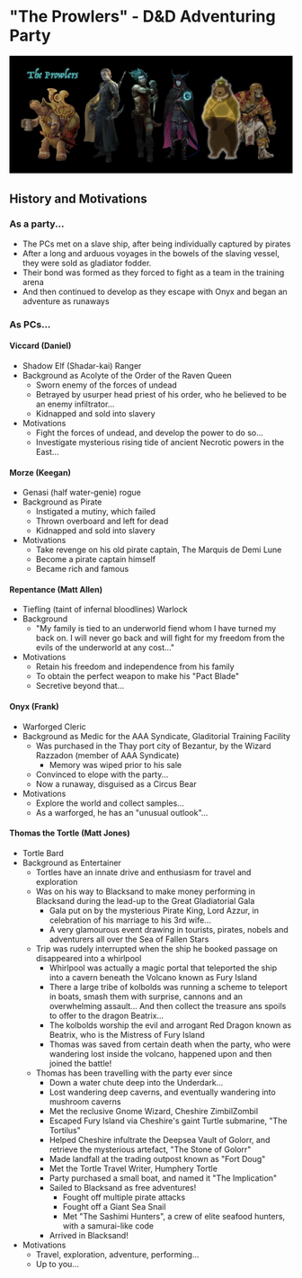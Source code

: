# "The Prowlers" - D&D Adventuring Party

![The Prowlers](./The-Prowlers.jpg)

## History and Motivations

### As a party...
* The PCs met on a slave ship, after being individually captured by pirates
* After a long and arduous voyages in the bowels of the slaving vessel, they were sold as gladiator fodder.
* Their bond was formed as they forced to fight as a team in the training arena
* And then continued to develop as they escape with Onyx and began an adventure as runaways

### As PCs...

#### Viccard (Daniel)
* Shadow Elf (Shadar-kai) Ranger
* Background as Acolyte of the Order of the Raven Queen
    * Sworn enemy of the forces of undead
    * Betrayed by usurper head priest of his order, who he believed to be an enemy infiltrator...
    * Kidnapped and sold into slavery 
* Motivations
    * Fight the forces of undead, and develop the power to do so...
    * Investigate mysterious rising tide of ancient Necrotic powers in the East...

#### Morze (Keegan)
* Genasi (half water-genie) rogue
* Background as Pirate
    * Instigated a mutiny, which failed
    * Thrown overboard and left for dead
    * Kidnapped and sold into slavery 
* Motivations
    * Take revenge on his old pirate captain, The Marquis de Demi Lune
    * Become a pirate captain himself
    * Became rich and famous
    
#### Repentance (Matt Allen)
* Tiefling (taint of infernal bloodlines) Warlock
* Background
    * "My family is tied to an underworld fiend whom I have turned my back on. I will never go back and will fight for my freedom from the evils of the underworld at any cost..."
* Motivations
    * Retain his freedom and independence from his family
    * To obtain the perfect weapon to make his "Pact Blade"
    * Secretive beyond that...

#### Onyx (Frank)
* Warforged Cleric
* Background as Medic for the AAA Syndicate, Gladitorial Training Facility
    * Was purchased in the Thay port city of Bezantur, by the Wizard Razzadon (member of AAA Syndicate)
        * Memory was wiped prior to his sale
    * Convinced to elope with the party...
    * Now a runaway, disguised as a Circus Bear
* Motivations
    * Explore the world and collect samples...
    * As a warforged, he has an "unusual outlook"...
    
#### Thomas the Tortle (Matt Jones)
* Tortle Bard
* Background as Entertainer
    * Tortles have an innate drive and enthusiasm for travel and exploration
    * Was on his way to Blacksand to make money performing in Blacksand during the lead-up to the Great Gladiatorial Gala 
        * Gala put on by the mysterious Pirate King, Lord Azzur, in celebration of his marriage to his 3rd wife...
        * A very glamourous event drawing in tourists, pirates, nobels and adventurers all over the Sea of Fallen Stars
    * Trip was rudely interrupted when the ship he booked passage on disappeared into a whirlpool
        * Whirlpool was actually a magic portal that teleported the ship into a cavern beneath the Volcano known as Fury Island
        * There a large tribe of kolbolds was running a scheme to teleport in boats, smash them with surprise, cannons and an overwhelming assault... And then collect the treasure ans spoils to offer to the dragon Beatrix... 
        * The kolbolds worship the evil and arrogant Red Dragon known as Beatrix, who is the Mistress of Fury Island
        * Thomas was saved from certain death when the party, who were wandering lost inside the volcano, happened upon and then joined the battle!
    * Thomas has been travelling with the party ever since
        * Down a water chute deep into the Underdark...
        * Lost wandering deep caverns, and eventually wandering into mushroom caverns
        * Met the reclusive Gnome Wizard, Cheshire ZimbilZombil
        * Escaped Fury Island via Cheshire's gaint Turtle submarine, "The Tortilus"
        * Helped Cheshire infultrate the Deepsea Vault of Golorr, and retrieve the mysterious artefact, "The Stone of Golorr"
        * Made landfall at the trading outpost known as "Fort Doug"
        * Met the Tortle Travel Writer, Humphery Tortle
        * Party purchased a small boat, and named it "The Implication"
        * Sailed to Blacksand as free adventures!
            * Fought off multiple pirate attacks
            * Fought off a Giant Sea Snail
            * Met "The Sashimi Hunters", a crew of elite seafood hunters, with a samurai-like code
        * Arrived in Blacksand!
* Motivations
    * Travel, exploration, adventure, performing...
    * Up to you...
